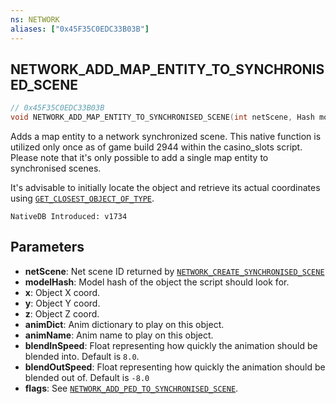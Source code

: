```yaml
---
ns: NETWORK
aliases: ["0x45F35C0EDC33B03B"]
---
```

## NETWORK_ADD_MAP_ENTITY_TO_SYNCHRONISED_SCENE

```c
// 0x45F35C0EDC33B03B
void NETWORK_ADD_MAP_ENTITY_TO_SYNCHRONISED_SCENE(int netScene, Hash modelHash, float x, float y, float z, cs_type(float) char* animDict, char* animName, float blendInSpeed, float blendOutSpeed, int flags);
```

Adds a map entity to a network synchronized scene. This native function is utilized only once as of game build 2944 within the casino_slots script.
Please note that it's only possible to add a single map entity to synchronised scenes.

It's advisable to initially locate the object and retrieve its actual coordinates using [`GET_CLOSEST_OBJECT_OF_TYPE`](#_0xE143FA2249364369).

```
NativeDB Introduced: v1734
```

## Parameters
* **netScene**: Net scene ID returned by [`NETWORK_CREATE_SYNCHRONISED_SCENE`](#_0x7CD6BC4C2BBDD526)
* **modelHash**: Model hash of the object the script should look for.
* **x**: Object X coord.
* **y**: Object Y coord.
* **z**: Object Z coord.
* **animDict**: Anim dictionary to play on this object.
* **animName**: Anim name to play on this object.
* **blendInSpeed**: Float representing how quickly the animation should be blended into. Default is `8.0`.
* **blendOutSpeed**: Float representing how quickly the animation should be blended out of. Default is `-8.0`
* **flags**: See [`NETWORK_ADD_PED_TO_SYNCHRONISED_SCENE`](#_0x742A637471BCECD9).
